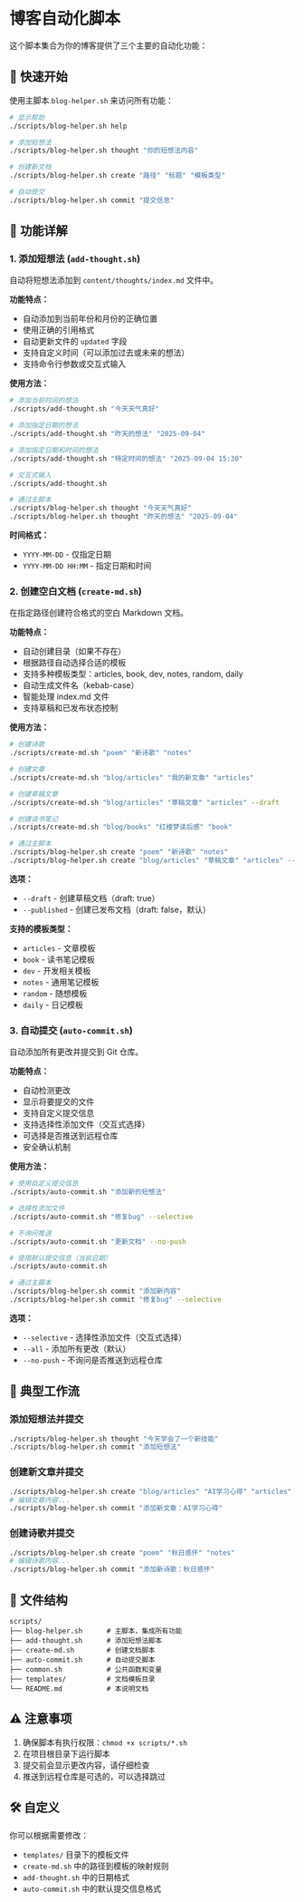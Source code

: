 # 博客自动化脚本

这个脚本集合为你的博客提供了三个主要的自动化功能：

## 🚀 快速开始

使用主脚本 `blog-helper.sh` 来访问所有功能：

```bash
# 显示帮助
./scripts/blog-helper.sh help

# 添加短想法
./scripts/blog-helper.sh thought "你的短想法内容"

# 创建新文档
./scripts/blog-helper.sh create "路径" "标题" "模板类型"

# 自动提交
./scripts/blog-helper.sh commit "提交信息"
```

## 📝 功能详解

### 1. 添加短想法 (`add-thought.sh`)

自动将短想法添加到 `content/thoughts/index.md` 文件中。

**功能特点：**
- 自动添加到当前年份和月份的正确位置
- 使用正确的引用格式
- 自动更新文件的 `updated` 字段
- 支持自定义时间（可以添加过去或未来的想法）
- 支持命令行参数或交互式输入

**使用方法：**
```bash
# 添加当前时间的想法
./scripts/add-thought.sh "今天天气真好"

# 添加指定日期的想法
./scripts/add-thought.sh "昨天的想法" "2025-09-04"

# 添加指定日期和时间的想法
./scripts/add-thought.sh "特定时间的想法" "2025-09-04 15:30"

# 交互式输入
./scripts/add-thought.sh

# 通过主脚本
./scripts/blog-helper.sh thought "今天天气真好"
./scripts/blog-helper.sh thought "昨天的想法" "2025-09-04"
```

**时间格式：**
- `YYYY-MM-DD` - 仅指定日期
- `YYYY-MM-DD HH:MM` - 指定日期和时间

### 2. 创建空白文档 (`create-md.sh`)

在指定路径创建符合格式的空白 Markdown 文档。

**功能特点：**
- 自动创建目录（如果不存在）
- 根据路径自动选择合适的模板
- 支持多种模板类型：articles, book, dev, notes, random, daily
- 自动生成文件名（kebab-case）
- 智能处理 index.md 文件
- 支持草稿和已发布状态控制

**使用方法：**
```bash
# 创建诗歌
./scripts/create-md.sh "poem" "新诗歌" "notes"

# 创建文章
./scripts/create-md.sh "blog/articles" "我的新文章" "articles"

# 创建草稿文章
./scripts/create-md.sh "blog/articles" "草稿文章" "articles" --draft

# 创建读书笔记
./scripts/create-md.sh "blog/books" "红楼梦读后感" "book"

# 通过主脚本
./scripts/blog-helper.sh create "poem" "新诗歌" "notes"
./scripts/blog-helper.sh create "blog/articles" "草稿文章" "articles" --draft
```

**选项：**
- `--draft` - 创建草稿文档（draft: true）
- `--published` - 创建已发布文档（draft: false，默认）

**支持的模板类型：**
- `articles` - 文章模板
- `book` - 读书笔记模板
- `dev` - 开发相关模板
- `notes` - 通用笔记模板
- `random` - 随想模板
- `daily` - 日记模板

### 3. 自动提交 (`auto-commit.sh`)

自动添加所有更改并提交到 Git 仓库。

**功能特点：**
- 自动检测更改
- 显示将要提交的文件
- 支持自定义提交信息
- 支持选择性添加文件（交互式选择）
- 可选择是否推送到远程仓库
- 安全确认机制

**使用方法：**
```bash
# 使用自定义提交信息
./scripts/auto-commit.sh "添加新的短想法"

# 选择性添加文件
./scripts/auto-commit.sh "修复bug" --selective

# 不询问推送
./scripts/auto-commit.sh "更新文档" --no-push

# 使用默认提交信息（当前日期）
./scripts/auto-commit.sh

# 通过主脚本
./scripts/blog-helper.sh commit "添加新内容"
./scripts/blog-helper.sh commit "修复bug" --selective
```

**选项：**
- `--selective` - 选择性添加文件（交互式选择）
- `--all` - 添加所有更改（默认）
- `--no-push` - 不询问是否推送到远程仓库

## 🔄 典型工作流

### 添加短想法并提交
```bash
./scripts/blog-helper.sh thought "今天学会了一个新技能"
./scripts/blog-helper.sh commit "添加短想法"
```

### 创建新文章并提交
```bash
./scripts/blog-helper.sh create "blog/articles" "AI学习心得" "articles"
# 编辑文章内容...
./scripts/blog-helper.sh commit "添加新文章：AI学习心得"
```

### 创建诗歌并提交
```bash
./scripts/blog-helper.sh create "poem" "秋日感怀" "notes"
# 编辑诗歌内容...
./scripts/blog-helper.sh commit "添加新诗歌：秋日感怀"
```

## 📁 文件结构

```
scripts/
├── blog-helper.sh      # 主脚本，集成所有功能
├── add-thought.sh      # 添加短想法脚本
├── create-md.sh        # 创建文档脚本
├── auto-commit.sh      # 自动提交脚本
├── common.sh           # 公共函数和变量
├── templates/          # 文档模板目录
└── README.md           # 本说明文档
```

## ⚠️ 注意事项

1. 确保脚本有执行权限：`chmod +x scripts/*.sh`
2. 在项目根目录下运行脚本
3. 提交前会显示更改内容，请仔细检查
4. 推送到远程仓库是可选的，可以选择跳过

## 🛠️ 自定义

你可以根据需要修改：
- `templates/` 目录下的模板文件
- `create-md.sh` 中的路径到模板的映射规则
- `add-thought.sh` 中的日期格式
- `auto-commit.sh` 中的默认提交信息格式
